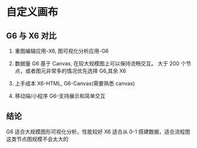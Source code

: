 # 自定义画布

## G6 与 X6 对比

1. 重图编辑应用-X6, 图可视化分析应用-G6

2. 数据量
   G6 基于 Canvas, 在较大规模图上可以保持流畅交互。
   大于 200 个节点，或者图元非常多的情况优先选择 G6,其余 X6

3. 上手成本
   X6-HTML, G6-Canvas(需要熟悉 canvas)

4. 移动端/小程序
   G6-支持展示和简单交互

## 结论

G6 适合大规模图形可视化分析，性能较好
X6 适合从 0-1 搭建数据，适合流程图这类节点图规模不会太大的
